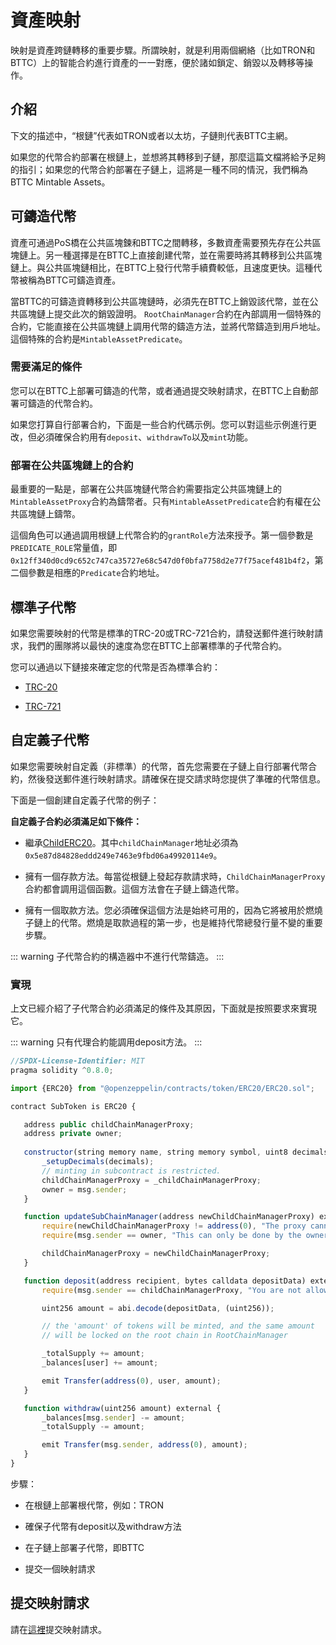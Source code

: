 # 資產映射

映射是資產跨鏈轉移的重要步驟。所謂映射，就是利用兩個網絡（比如TRON和BTTC）上的智能合約進行資產的一一對應，便於諸如鎖定、銷毀以及轉移等操作。

## 介紹

下文的描述中，“根鏈”代表如TRON或者以太坊，子鏈則代表BTTC主網。

如果您的代幣合約部署在根鏈上，並想將其轉移到子鏈，那麼這篇文檔將給予足夠的指引；如果您的代幣合約部署在子鏈上，這將是一種不同的情況，我們稱為BTTC Mintable Assets。

## 可鑄造代幣

資產可通過PoS橋在公共區塊鍊和BTTC之間轉移，多數資產需要預先存在公共區塊鏈上。另一種選擇是在BTTC上直接創建代幣，並在需要時將其轉移到公共區塊鏈上。與公共區塊鏈相比，在BTTC上發行代幣手續費較低，且速度更快。這種代幣被稱為BTTC可鑄造資產。

當BTTC的可鑄造資轉移到公共區塊鏈時，必須先在BTTC上銷毀該代幣，並在公共區塊鏈上提交此次的銷毀證明。 `RootChainManager`合約在內部調用一個特殊的合約，它能直接在公共區塊鏈上調用代幣的鑄造方法，並將代幣鑄造到用戶地址。這個特殊的合約是`MintableAssetPredicate`。

### 需要滿足的條件

您可以在BTTC上部署可鑄造的代幣，或者通過提交映射請求，在BTTC上自動部署可鑄造的代幣合約。

如果您打算自行部署合約，下面是一些合約代碼示例。您可以對這些示例進行更改，但必須確保合約用有`deposit`、`withdrawTo`以及`mint`功能。

### 部署在公共區塊鏈上的合約

最重要的一點是，部署在公共區塊鏈代幣合約需要指定公共區塊鏈上的`MintableAssetProxy`合約為鑄幣者。只有`MintableAssetPredicate`合約有權在公共區塊鏈上鑄幣。

這個角色可以通過調用根鏈上代幣合約的`grantRole`方法來授予。第一個參數是`PREDICATE_ROLE`常量值，即`0x12ff340d0cd9c652c747ca35727e68c547d0f0bfa7758d2e77f75acef481b4f2`，第二個參數是相應的`Predicate`合約地址。

## 標準子代幣

如果您需要映射的代幣是標準的TRC-20或TRC-721合約，請發送郵件進行映射請求，我們的團隊將以最快的速度為您在BTTC上部署標準的子代幣合約。

您可以通過以下鏈接來確定您的代幣是否為標準合約：

+ [TRC-20](https://github.com/tronprotocol/TIPs/blob/master/tip-20.md)

+ [TRC-721](https://github.com/tronprotocol/tips/blob/master/tip-721.md)

## 自定義子代幣

如果您需要映射自定義（非標準）的代幣，首先您需要在子鏈上自行部署代幣合約，然後發送郵件進行映射請求。請確保在提交請求時您提供了準確的代幣信息。

下面是一個創建自定義子代幣的例子：

**自定義子合約必須滿足如下條件：**

+ 繼承[ChildERC20](https://github.com/bttcprotocol/pos-portal/blob/master/contracts/child/ChildToken/ChildERC20.sol)。其中`childChainManager`地址必須為`0x5e87d84828eddd249e7463e9fbd06a49920114e9`。

+ 擁有一個存款方法。每當從根鏈上發起存款請求時，`ChildChainManagerProxy`合約都會調用這個函數。這個方法會在子鏈上鑄造代幣。

+ 擁有一個取款方法。您必須確保這個方法是始終可用的，因為它將被用於燃燒子鏈上的代幣。燃燒是取款過程的第一步，也是維持代幣總發行量不變的重要步驟。

::: warning
子代幣合約的構造器中不進行代幣鑄造。
:::

### 實現

上文已經介紹了子代幣合約必須滿足的條件及其原因，下面就是按照要求來實現它。

::: warning
只有代理合約能調用deposit方法。
:::

```js
//SPDX-License-Identifier: MIT
pragma solidity ^0.8.0;

import {ERC20} from "@openzeppelin/contracts/token/ERC20/ERC20.sol";

contract SubToken is ERC20 {

   address public childChainManagerProxy;
   address private owner;
  
   constructor(string memory name, string memory symbol, uint8 decimals, address _childChainManagerProxy) public ERC20(name, symbol) {
       _setupDecimals(decimals);
       // minting in subcontract is restricted.
       childChainManagerProxy = _childChainManagerProxy;
       owner = msg.sender;
   }

   function updateSubChainManager(address newChildChainManagerProxy) external {
       require(newChildChainManagerProxy != address(0), "The proxy cannot be the blackhole.");
       require(msg.sender == owner, "This can only be done by the owner.");

       childChainManagerProxy = newChildChainManagerProxy;
   }

   function deposit(address recipient, bytes calldata depositData) external {
       require(msg.sender == childChainManagerProxy, "You are not allowed.");

       uint256 amount = abi.decode(depositData, (uint256));

       // the 'amount' of tokens will be minted, and the same amount
       // will be locked on the root chain in RootChainManager

       _totalSupply += amount;
       _balances[user] += amount;

       emit Transfer(address(0), user, amount);
   }

   function withdraw(uint256 amount) external {
       _balances[msg.sender] -= amount;
       _totalSupply -= amount;

       emit Transfer(msg.sender, address(0), amount);
   }
}
```

步驟：

+ 在根鏈上部署根代幣，例如：TRON

+ 確保子代幣有deposit以及withdraw方法

+ 在子鏈上部署子代幣，即BTTC

+ 提交一個映射請求

## 提交映射請求

請在[這裡](https://docs.google.com/forms/d/e/1FAIpQLScsdmIx3Ux_5P8T1ffmoPWipn7XD46GZEz-xbjwGdBrCGoCZg/viewform)提交映射請求。
